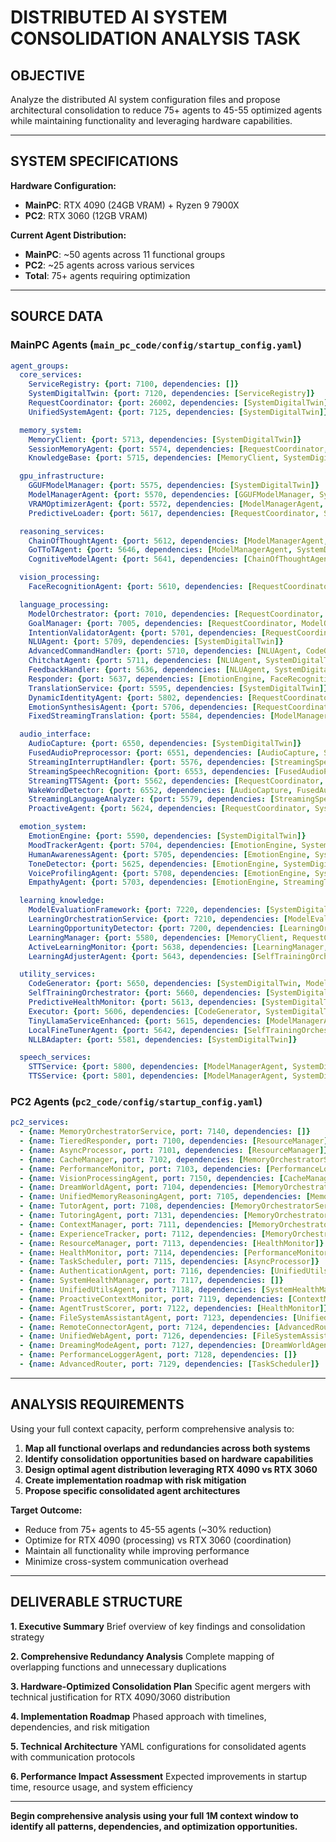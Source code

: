 # DISTRIBUTED AI SYSTEM CONSOLIDATION ANALYSIS TASK

## **OBJECTIVE**
Analyze the distributed AI system configuration files and propose architectural consolidation to reduce 75+ agents to 45-55 optimized agents while maintaining functionality and leveraging hardware capabilities.

---

## **SYSTEM SPECIFICATIONS**

**Hardware Configuration:**
- **MainPC**: RTX 4090 (24GB VRAM) + Ryzen 9 7900X 
- **PC2**: RTX 3060 (12GB VRAM)

**Current Agent Distribution:**
- **MainPC**: ~50 agents across 11 functional groups
- **PC2**: ~25 agents across various services
- **Total**: 75+ agents requiring optimization

---

## **SOURCE DATA**

### **MainPC Agents** (`main_pc_code/config/startup_config.yaml`)
```yaml
agent_groups:
  core_services:
    ServiceRegistry: {port: 7100, dependencies: []}
    SystemDigitalTwin: {port: 7120, dependencies: [ServiceRegistry]}
    RequestCoordinator: {port: 26002, dependencies: [SystemDigitalTwin]}
    UnifiedSystemAgent: {port: 7125, dependencies: [SystemDigitalTwin]}

  memory_system:
    MemoryClient: {port: 5713, dependencies: [SystemDigitalTwin]}
    SessionMemoryAgent: {port: 5574, dependencies: [RequestCoordinator, SystemDigitalTwin, MemoryClient]}
    KnowledgeBase: {port: 5715, dependencies: [MemoryClient, SystemDigitalTwin]}

  gpu_infrastructure:
    GGUFModelManager: {port: 5575, dependencies: [SystemDigitalTwin]}
    ModelManagerAgent: {port: 5570, dependencies: [GGUFModelManager, SystemDigitalTwin]}
    VRAMOptimizerAgent: {port: 5572, dependencies: [ModelManagerAgent, RequestCoordinator, SystemDigitalTwin]}
    PredictiveLoader: {port: 5617, dependencies: [RequestCoordinator, SystemDigitalTwin]}

  reasoning_services:
    ChainOfThoughtAgent: {port: 5612, dependencies: [ModelManagerAgent, SystemDigitalTwin]}
    GoTToTAgent: {port: 5646, dependencies: [ModelManagerAgent, SystemDigitalTwin, ChainOfThoughtAgent]}
    CognitiveModelAgent: {port: 5641, dependencies: [ChainOfThoughtAgent, SystemDigitalTwin]}

  vision_processing:
    FaceRecognitionAgent: {port: 5610, dependencies: [RequestCoordinator, ModelManagerAgent, SystemDigitalTwin]}

  language_processing:
    ModelOrchestrator: {port: 7010, dependencies: [RequestCoordinator, ModelManagerAgent, SystemDigitalTwin]}
    GoalManager: {port: 7005, dependencies: [RequestCoordinator, ModelOrchestrator, SystemDigitalTwin, MemoryClient]}
    IntentionValidatorAgent: {port: 5701, dependencies: [RequestCoordinator, SystemDigitalTwin]}
    NLUAgent: {port: 5709, dependencies: [SystemDigitalTwin]}
    AdvancedCommandHandler: {port: 5710, dependencies: [NLUAgent, CodeGenerator, SystemDigitalTwin]}
    ChitchatAgent: {port: 5711, dependencies: [NLUAgent, SystemDigitalTwin]}
    FeedbackHandler: {port: 5636, dependencies: [NLUAgent, SystemDigitalTwin]}
    Responder: {port: 5637, dependencies: [EmotionEngine, FaceRecognitionAgent, NLUAgent, StreamingTTSAgent, SystemDigitalTwin, TTSService]}
    TranslationService: {port: 5595, dependencies: [SystemDigitalTwin]}
    DynamicIdentityAgent: {port: 5802, dependencies: [RequestCoordinator, SystemDigitalTwin]}
    EmotionSynthesisAgent: {port: 5706, dependencies: [RequestCoordinator, ModelManagerAgent, SystemDigitalTwin]}
    FixedStreamingTranslation: {port: 5584, dependencies: [ModelManagerAgent, SystemDigitalTwin]}

  audio_interface:
    AudioCapture: {port: 6550, dependencies: [SystemDigitalTwin]}
    FusedAudioPreprocessor: {port: 6551, dependencies: [AudioCapture, SystemDigitalTwin]}
    StreamingInterruptHandler: {port: 5576, dependencies: [StreamingSpeechRecognition, StreamingTTSAgent, SystemDigitalTwin]}
    StreamingSpeechRecognition: {port: 6553, dependencies: [FusedAudioPreprocessor, RequestCoordinator, STTService, SystemDigitalTwin]}
    StreamingTTSAgent: {port: 5562, dependencies: [RequestCoordinator, TTSService, SystemDigitalTwin, UnifiedSystemAgent]}
    WakeWordDetector: {port: 6552, dependencies: [AudioCapture, FusedAudioPreprocessor, SystemDigitalTwin]}
    StreamingLanguageAnalyzer: {port: 5579, dependencies: [StreamingSpeechRecognition, SystemDigitalTwin, TranslationService]}
    ProactiveAgent: {port: 5624, dependencies: [RequestCoordinator, SystemDigitalTwin]}

  emotion_system:
    EmotionEngine: {port: 5590, dependencies: [SystemDigitalTwin]}
    MoodTrackerAgent: {port: 5704, dependencies: [EmotionEngine, SystemDigitalTwin]}
    HumanAwarenessAgent: {port: 5705, dependencies: [EmotionEngine, SystemDigitalTwin]}
    ToneDetector: {port: 5625, dependencies: [EmotionEngine, SystemDigitalTwin]}
    VoiceProfilingAgent: {port: 5708, dependencies: [EmotionEngine, SystemDigitalTwin]}
    EmpathyAgent: {port: 5703, dependencies: [EmotionEngine, StreamingTTSAgent, SystemDigitalTwin]}

  learning_knowledge:
    ModelEvaluationFramework: {port: 7220, dependencies: [SystemDigitalTwin]}
    LearningOrchestrationService: {port: 7210, dependencies: [ModelEvaluationFramework, SystemDigitalTwin]}
    LearningOpportunityDetector: {port: 7200, dependencies: [LearningOrchestrationService, MemoryClient, SystemDigitalTwin]}
    LearningManager: {port: 5580, dependencies: [MemoryClient, RequestCoordinator, SystemDigitalTwin]}
    ActiveLearningMonitor: {port: 5638, dependencies: [LearningManager, SystemDigitalTwin]}
    LearningAdjusterAgent: {port: 5643, dependencies: [SelfTrainingOrchestrator, SystemDigitalTwin]}

  utility_services:
    CodeGenerator: {port: 5650, dependencies: [SystemDigitalTwin, ModelManagerAgent]}
    SelfTrainingOrchestrator: {port: 5660, dependencies: [SystemDigitalTwin, ModelManagerAgent]}
    PredictiveHealthMonitor: {port: 5613, dependencies: [SystemDigitalTwin]}
    Executor: {port: 5606, dependencies: [CodeGenerator, SystemDigitalTwin]}
    TinyLlamaServiceEnhanced: {port: 5615, dependencies: [ModelManagerAgent, SystemDigitalTwin]}
    LocalFineTunerAgent: {port: 5642, dependencies: [SelfTrainingOrchestrator, SystemDigitalTwin]}
    NLLBAdapter: {port: 5581, dependencies: [SystemDigitalTwin]}

  speech_services:
    STTService: {port: 5800, dependencies: [ModelManagerAgent, SystemDigitalTwin]}
    TTSService: {port: 5801, dependencies: [ModelManagerAgent, SystemDigitalTwin, StreamingInterruptHandler]}
```

### **PC2 Agents** (`pc2_code/config/startup_config.yaml`)
```yaml
pc2_services:
  - {name: MemoryOrchestratorService, port: 7140, dependencies: []}
  - {name: TieredResponder, port: 7100, dependencies: [ResourceManager]}
  - {name: AsyncProcessor, port: 7101, dependencies: [ResourceManager]}
  - {name: CacheManager, port: 7102, dependencies: [MemoryOrchestratorService]}
  - {name: PerformanceMonitor, port: 7103, dependencies: [PerformanceLoggerAgent]}
  - {name: VisionProcessingAgent, port: 7150, dependencies: [CacheManager]}
  - {name: DreamWorldAgent, port: 7104, dependencies: [MemoryOrchestratorService]}
  - {name: UnifiedMemoryReasoningAgent, port: 7105, dependencies: [MemoryOrchestratorService]}
  - {name: TutorAgent, port: 7108, dependencies: [MemoryOrchestratorService]}
  - {name: TutoringAgent, port: 7131, dependencies: [MemoryOrchestratorService]}
  - {name: ContextManager, port: 7111, dependencies: [MemoryOrchestratorService]}
  - {name: ExperienceTracker, port: 7112, dependencies: [MemoryOrchestratorService]}
  - {name: ResourceManager, port: 7113, dependencies: [HealthMonitor]}
  - {name: HealthMonitor, port: 7114, dependencies: [PerformanceMonitor]}
  - {name: TaskScheduler, port: 7115, dependencies: [AsyncProcessor]}
  - {name: AuthenticationAgent, port: 7116, dependencies: [UnifiedUtilsAgent]}
  - {name: SystemHealthManager, port: 7117, dependencies: []}
  - {name: UnifiedUtilsAgent, port: 7118, dependencies: [SystemHealthManager]}
  - {name: ProactiveContextMonitor, port: 7119, dependencies: [ContextManager]}
  - {name: AgentTrustScorer, port: 7122, dependencies: [HealthMonitor]}
  - {name: FileSystemAssistantAgent, port: 7123, dependencies: [UnifiedUtilsAgent]}
  - {name: RemoteConnectorAgent, port: 7124, dependencies: [AdvancedRouter]}
  - {name: UnifiedWebAgent, port: 7126, dependencies: [FileSystemAssistantAgent, MemoryOrchestratorService]}
  - {name: DreamingModeAgent, port: 7127, dependencies: [DreamWorldAgent]}
  - {name: PerformanceLoggerAgent, port: 7128, dependencies: []}
  - {name: AdvancedRouter, port: 7129, dependencies: [TaskScheduler]}
```

---

## **ANALYSIS REQUIREMENTS**

Using your full context capacity, perform comprehensive analysis to:

1. **Map all functional overlaps and redundancies across both systems**
2. **Identify consolidation opportunities based on hardware capabilities** 
3. **Design optimal agent distribution leveraging RTX 4090 vs RTX 3060**
4. **Create implementation roadmap with risk mitigation**
5. **Propose specific consolidated agent architectures**

**Target Outcome:**
- Reduce from 75+ agents to 45-55 agents (~30% reduction)
- Optimize for RTX 4090 (processing) vs RTX 3060 (coordination)
- Maintain all functionality while improving performance
- Minimize cross-system communication overhead

---

## **DELIVERABLE STRUCTURE**

**1. Executive Summary**
Brief overview of key findings and consolidation strategy

**2. Comprehensive Redundancy Analysis**
Complete mapping of overlapping functions and unnecessary duplications

**3. Hardware-Optimized Consolidation Plan**
Specific agent mergers with technical justification for RTX 4090/3060 distribution

**4. Implementation Roadmap**
Phased approach with timelines, dependencies, and risk mitigation

**5. Technical Architecture**
YAML configurations for consolidated agents with communication protocols

**6. Performance Impact Assessment**
Expected improvements in startup time, resource usage, and system efficiency

---

**Begin comprehensive analysis using your full 1M context window to identify all patterns, dependencies, and optimization opportunities.** 
